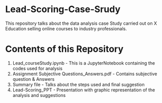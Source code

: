 # Lead-Scoring-Case-Srudy
This repository talks about the data analysis case Study carried out on X Education selling online courses to industry professionals.
# Contents of this Repository
1. Lead_courseStudy.ipynb - This is a JupyterNotebook containing the codes used for analysis
2. Assignment Subjective Questions_Answers.pdf - Contains subjective question & Answers
3. Summary file - Talks about the steps used and final suggestion
4. Lead-Scoring_PPT - Presentation with graphic representation of the analysis and suggestions
